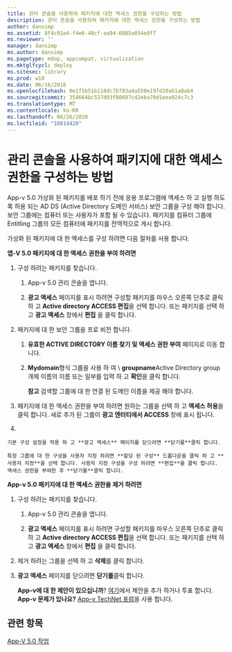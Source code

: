 ```yaml
---
title: 관리 콘솔을 사용하여 패키지에 대한 액세스 권한을 구성하는 방법
description: 관리 콘솔을 사용하여 패키지에 대한 액세스 권한을 구성하는 방법
author: dansimp
ms.assetid: 8f4c91e4-f4e6-48cf-aa94-6085a054e8f7
ms.reviewer: ''
manager: dansimp
ms.author: dansimp
ms.pagetype: mdop, appcompat, virtualization
ms.mktglfcycl: deploy
ms.sitesec: library
ms.prod: w10
ms.date: 06/16/2016
ms.openlocfilehash: 0e1f5b51b118dc7b783a4a550e19fd39a61a0ab4
ms.sourcegitcommit: 354664bc527d93f80687cd2eba70d1eea024c7c3
ms.translationtype: MT
ms.contentlocale: ko-KR
ms.lasthandoff: 06/26/2020
ms.locfileid: "10814420"
---
```

# 관리 콘솔을 사용하여 패키지에 대한 액세스 권한을 구성하는 방법


App-v 5.0 가상화 된 패키지를 배포 하기 전에 응용 프로그램에 액세스 하 고 실행 하도록 허용 되는 AD DS (Active Directory 도메인 서비스) 보안 그룹을 구성 해야 합니다. 보안 그룹에는 컴퓨터 또는 사용자가 포함 될 수 있습니다. 패키지를 컴퓨터 그룹에 Entitling 그룹의 모든 컴퓨터에 패키지를 전역적으로 게시 합니다.

가상화 된 패키지에 대 한 액세스를 구성 하려면 다음 절차를 사용 합니다.

**앱-V 5.0 패키지에 대 한 액세스 권한을 부여 하려면**

1.  구성 하려는 패키지를 찾습니다.

    1.  App-v 5.0 관리 콘솔을 엽니다.

    2.  **광고 액세스** 페이지를 표시 하려면 구성할 패키지를 마우스 오른쪽 단추로 클릭 하 고 **Active directory ACCESS 편집**을 선택 합니다. 또는 패키지를 선택 하 고 **광고 액세스** 창에서 **편집** 을 클릭 합니다.

2.  패키지에 대 한 보안 그룹을 프로 비전 합니다.

    1.  **유효한 ACTIVE DIRECTORY 이름 찾기 및 액세스 권한 부여** 페이지로 이동 합니다.

    2.  **Mydomain**형식 그룹을 사용 하 여  \\  **groupname**Active Directory group 개체 이름의 이름 또는 일부를 입력 하 고 **확인**을 클릭 합니다.

        **참고**  검색할 그룹에 대 한 연결 된 도메인 이름을 제공 해야 합니다.

         

3.  패키지에 대 한 액세스 권한을 부여 하려면 원하는 그룹을 선택 하 고 **액세스 허용**을 클릭 합니다. 새로 추가 된 그룹이 **광고 엔터티에서 ACCESS** 창에 표시 됩니다.

4.  

    기본 구성 설정을 적용 하 고 **광고 액세스** 페이지를 닫으려면 **닫기를**클릭 합니다.

    특정 그룹에 대 한 구성을 사용자 지정 하려면 **할당 된 구성** 드롭다운을 클릭 하 고 **사용자 지정**을 선택 합니다. 사용자 지정 구성을 구성 하려면 **편집**을 클릭 합니다. 액세스 권한을 부여한 후 **닫기를**클릭 합니다.

**App-v 5.0 패키지에 대 한 액세스 권한을 제거 하려면**

1.  구성 하려는 패키지를 찾습니다.

    1.  App-v 5.0 관리 콘솔을 엽니다.

    2.  **광고 액세스** 페이지를 표시 하려면 구성할 패키지를 마우스 오른쪽 단추로 클릭 하 고 **Active directory ACCESS 편집**을 선택 합니다. 또는 패키지를 선택 하 고 **광고 액세스** 창에서 **편집** 을 클릭 합니다.

2.  제거 하려는 그룹을 선택 하 고 **삭제**를 클릭 합니다.

3.  **광고 액세스** 페이지를 닫으려면 **닫기를**클릭 합니다.

    **App-v에 대 한 제안이 있으십니까**? [여기](http://appv.uservoice.com/forums/280448-microsoft-application-virtualization)에서 제안을 추가 하거나 투표 합니다. **App-v 문제가 있나요?** [App-v TechNet 포럼](https://social.technet.microsoft.com/Forums/home?forum=mdopappv)을 사용 합니다.

## 관련 항목


[App-V 5.0 작업](operations-for-app-v-50.md)

 

 





